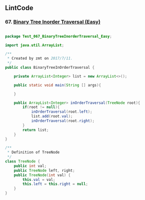 ## LintCode
### 67. <a href="http://www.lintcode.com/en/problem/binary-tree-inorder-traversal/"> Binary Tree Inorder Traversal (Easy) </a>

```java

package Test_067_BinaryTreeInorderTraversal_Easy;

import java.util.ArrayList;

/**
 * Created by zmt on 2017/7/11.
 */
public class BinaryTreeInOrderTraversal {

    private ArrayList<Integer> list = new ArrayList<>();

    public static void main(String [] args){

    }

    public ArrayList<Integer> inOrderTraversal(TreeNode root){
        if(root != null){
            inOrderTraversal(root.left);
            list.add(root.val);
            inOrderTraversal(root.right);
        }
        return list;
    }
}

/**
 * Definition of TreeNode
 */
class TreeNode {
    public int val;
    public TreeNode left, right;
    public TreeNode(int val) {
        this.val = val;
        this.left = this.right = null;
    }
}

```